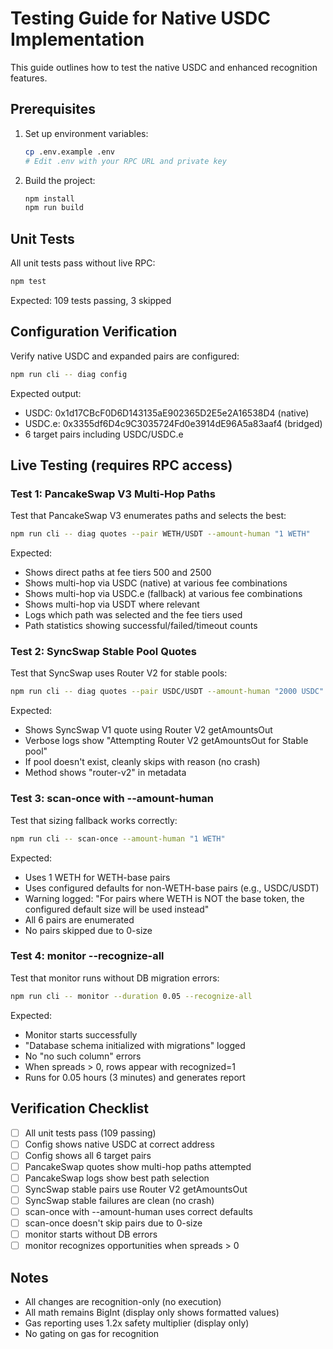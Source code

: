 # Testing Guide for Native USDC Implementation

This guide outlines how to test the native USDC and enhanced recognition features.

## Prerequisites

1. Set up environment variables:
   ```bash
   cp .env.example .env
   # Edit .env with your RPC URL and private key
   ```

2. Build the project:
   ```bash
   npm install
   npm run build
   ```

## Unit Tests

All unit tests pass without live RPC:
```bash
npm test
```

Expected: 109 tests passing, 3 skipped

## Configuration Verification

Verify native USDC and expanded pairs are configured:
```bash
npm run cli -- diag config
```

Expected output:
- USDC: 0x1d17CBcF0D6D143135aE902365D2E5e2A16538D4 (native)
- USDC.e: 0x3355df6D4c9C3035724Fd0e3914dE96A5a83aaf4 (bridged)
- 6 target pairs including USDC/USDC.e

## Live Testing (requires RPC access)

### Test 1: PancakeSwap V3 Multi-Hop Paths

Test that PancakeSwap V3 enumerates paths and selects the best:
```bash
npm run cli -- diag quotes --pair WETH/USDT --amount-human "1 WETH"
```

Expected:
- Shows direct paths at fee tiers 500 and 2500
- Shows multi-hop via USDC (native) at various fee combinations
- Shows multi-hop via USDC.e (fallback) at various fee combinations
- Shows multi-hop via USDT where relevant
- Logs which path was selected and the fee tiers used
- Path statistics showing successful/failed/timeout counts

### Test 2: SyncSwap Stable Pool Quotes

Test that SyncSwap uses Router V2 for stable pools:
```bash
npm run cli -- diag quotes --pair USDC/USDT --amount-human "2000 USDC" --syncswap-verbose
```

Expected:
- Shows SyncSwap V1 quote using Router V2 getAmountsOut
- Verbose logs show "Attempting Router V2 getAmountsOut for Stable pool"
- If pool doesn't exist, cleanly skips with reason (no crash)
- Method shows "router-v2" in metadata

### Test 3: scan-once with --amount-human

Test that sizing fallback works correctly:
```bash
npm run cli -- scan-once --amount-human "1 WETH"
```

Expected:
- Uses 1 WETH for WETH-base pairs
- Uses configured defaults for non-WETH-base pairs (e.g., USDC/USDT)
- Warning logged: "For pairs where WETH is NOT the base token, the configured default size will be used instead"
- All 6 pairs are enumerated
- No pairs skipped due to 0-size

### Test 4: monitor --recognize-all

Test that monitor runs without DB migration errors:
```bash
npm run cli -- monitor --duration 0.05 --recognize-all
```

Expected:
- Monitor starts successfully
- "Database schema initialized with migrations" logged
- No "no such column" errors
- When spreads > 0, rows appear with recognized=1
- Runs for 0.05 hours (3 minutes) and generates report

## Verification Checklist

- [ ] All unit tests pass (109 passing)
- [ ] Config shows native USDC at correct address
- [ ] Config shows all 6 target pairs
- [ ] PancakeSwap quotes show multi-hop paths attempted
- [ ] PancakeSwap logs show best path selection
- [ ] SyncSwap stable pairs use Router V2 getAmountsOut
- [ ] SyncSwap stable failures are clean (no crash)
- [ ] scan-once with --amount-human uses correct defaults
- [ ] scan-once doesn't skip pairs due to 0-size
- [ ] monitor starts without DB errors
- [ ] monitor recognizes opportunities when spreads > 0

## Notes

- All changes are recognition-only (no execution)
- All math remains BigInt (display only shows formatted values)
- Gas reporting uses 1.2x safety multiplier (display only)
- No gating on gas for recognition
